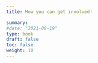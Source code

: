 ```yaml
---
title: How you can get involved!

summary: 
#date: "2021-08-19"
type: book
draft: false
toc: false
weight: 10
---
```




